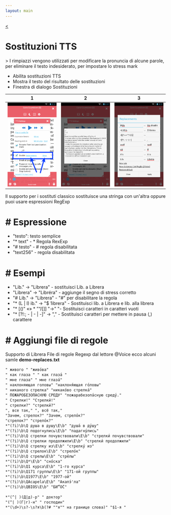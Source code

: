 ```yaml
---
layout: main
---
```

[<](/wiki/faq)

# Sostituzioni TTS

&gt; I rimpiazzi vengono utilizzati per modificare la pronuncia di alcune parole, per eliminare il testo indesiderato, per impostare lo stress mark

* Abilita sostituzioni TTS
* Mostra il testo del risultato delle sostituzioni
* Finestra di dialogo Sostituzioni

|1|2|3|
|-|-|-|
|![](1.png)|![](2.png)|![](3.png)|


Il supporto per i sostituti classico sostituisce una stringa con un'altra oppure puoi usare espressioni RegExp

# # Espressione

* &quot;testo&quot;: testo semplice
* &quot;* text&quot; - * Regola RexExp
* &quot;# testo&quot; - # regola disabilitata
* &quot;text256&quot; - regola disabilitata

# # Esempi

* &quot;Lib.&quot; -&gt; &quot;Librera&quot; - sostituisci Lib. a Librera
* &quot;Librera&quot; -&gt; &quot;Libréra&quot; - aggiunge il segno di stress corretto
* &quot;# Lib.&quot; -&gt; &quot;Librera&quot; - &quot;#&quot; per disabilitare la regola
* &quot;* (L | l) ib.&quot; -&gt; &quot;$ 1ibrera&quot; - Sostituisci lib. a Librera e lib. alla librera
* &quot;* [()&quot; «» * ”“/[]] &quot;-&gt;&quot; &quot;- Sostituisci caratteri in caratteri vuoti
* &quot;* [?!:; - | - | -]&quot; -&gt; &quot;,&quot; - Sostituisci caratteri per mettere in pausa (,) carattere

# # Aggiungi file di regole

Supporto di Librera File di regole Regexp dal lettore @Voice
ecco alcuni samle **demo-replaces.txt**

```
" живого " "живо́ва"
" как глаза " " как глаза́ "
" мне глаза" " мне глаза́"
" наклоняющая головы" "наклоня́ющая го́ловы"
" никакого стрелка" "никако́во стрелка́"
" ПОЖАРОБЕЗОПАСНУЮ СРЕДУ" "пожарабезопа́сную среду́."
" Стрелки!" "Стрелки́!"
" стрелки?" "стрелки́?"
", все так," ", всё так,"
"Зачем, стрелок?" "Зачем, стрело́к?"
"стрелок?" "стрело́к?"
*"(?i)\b\Q душа в душу\E\b" "душа́ в ду́шу"
*"(?i)\b\Q подогнулись\E\b" "падагну́лись"
*"(?i)\b\Q стрелки почувствовали\E\b" "стрелки́ почувствовали"
*"(?i)\b\Q стрелки продолжили\E\b" "стрелки́ продолжили"
*"(?i)\b\Q стрелку из\E\b" "стрелку́ из"
*"(?i)\b\Q стрелок\E\b" "стрело́к"
*"(?i)\b\Q стрелы\E\b" "стре́лы"
*"(?i)\b\Q*\E\b" "сно́ска"
*"(?i)\b\Q1 курса\E\b" "1-го курса"
*"(?i)\b\Q171 группы\E\b" "171-ой группы"
*"(?i)\b\Q1977\E\b" "1977-ой"
*"(?i)\b\QAcapela\E\b" "Акапэ́'ла"
*"(?i)\b\QBIOS\E\b" "БИ́“О́С"

*"(^| )(Д|д)-р" " доктор"
"(^| )(Г|г)-н" " господин"
*"(\d+)\s?-\s?я\b(?# ""я"" на границе слова)" "$1-я "

```


   

